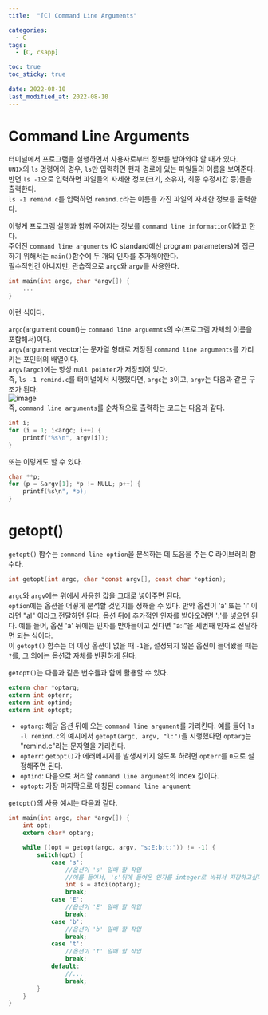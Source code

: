 ```yaml
---
title:  "[C] Command Line Arguments"

categories:
  - C
tags:
  - [C, csapp]

toc: true
toc_sticky: true
 
date: 2022-08-10
last_modified_at: 2022-08-10
---
```

# Command Line Arguments
터미널에서 프로그램을 실행하면서 사용자로부터 정보를 받아와야 할 때가 있다.   
`UNIX`의 `ls` 명령어의 경우, `ls`만 입력하면 현재 경로에 있는 파일들의 이름을 보여준다.   
반면 `ls -1`으로 입력하면 파일들의 자세한 정보(크기, 소유자, 최종 수정시간 등)들을 출력한다.  
`ls -1 remind.c`를 입력하면 `remind.c`라는 이름을 가진 파일의 자세한 정보를 출력한다.  
  
이렇게 프로그램 실행과 함께 주어지는 정보를 `command line information`이라고 한다.  
주어진 `command line arguments` (C standard에선 program parameters)에 접근하기 위해서는 `main()`함수에 두 개의 인자를 추가해야한다.  
필수적인건 아니지만, 관습적으로 `argc`와 `argv`를 사용한다.    
```c
int main(int argc, char *argv[]) {
    ...
}
```  
이런 식이다.  
  
`argc`(argument count)는 `command line arguemnts`의 수(프로그램 자체의 이름을 포함해서)이다.   
`argv`(argument vector)는 문자열 형태로 저장된 `command line arguments`를 가리키는 포인터의 배열이다.   
`argv[argc]`에는 항상 `null pointer`가 저장되어 있다.   
즉, `ls -1 remind.c`를 터미널에서 시행했다면, `argc`는 `3`이고, `argv`는 다음과 같은 구조가 된다.   
![image](https://user-images.githubusercontent.com/106307725/183884522-d2c2786e-539c-4506-a1b6-2cebacdc2b83.png)  
즉, `command line arguments`를 순차적으로 출력하는 코드는 다음과 같다.  
```c
int i;
for (i = 1; i<argc; i++) {
    printf("%s\n", argv[i]);
}
```
또는 이렇게도 할 수 있다.  
```c
char **p;
for (p = &argv[1]; *p != NULL; p++) {
    printf(%s\n", *p);
}
```  

# getopt()
`getopt()` 함수는 `command line option`을 분석하는 데 도움을 주는 C 라이브러리 함수다.  
```c
int getopt(int argc, char *const argv[], const char *option);
```  
  
`argc`와 `argv`에는 위에서 사용한 값을 그대로 넣어주면 된다.  
`option`에는 옵션을 어떻게 분석할 것인지를 정해줄 수 있다. 만약 옵션이 'a' 또는 'l' 이라면 "al" 이라고 전달하면 된다. 옵션 뒤에 추가적인 인자를 받아오려면 ':'를 넣으면 된다. 예를 들어, 옵션 'a' 뒤에는 인자를 받아들이고 싶다면 "a:l"을 세번째 인자로 전달하면 되는 식이다.  
이 `getopt()` 함수는 더 이상 옵션이 없을 때 `-1`을, 설정되지 않은 옵션이 들어왔을 때는 `?`를, 그 외에는 옵션값 자체를 반환하게 된다.  

`getopt()`는 다음과 같은 변수들과 함께 활용할 수 있다.  
  
```c
extern char *optarg;
extern int opterr;
extern int optind;
extern int optopt;
```  
  
- `optarg`: 해당 옵션 뒤에 오는 `command line argument`를 가리킨다. 예를 들어 `ls -l remind.c`의 예시에서 `getopt(argc, argv, "l:")`을 시행했다면 `optarg`는 "remind.c"라는 문자열을 가리킨다.
- `opterr`: `getopt()`가 에러메시지를 발생시키지 않도록 하려면 `opterr`를 `0`으로 설정해주면 된다.
- `optind`: 다음으로 처리할 `command line argument`의 index 값이다.
- `optopt`: 가장 마지막으로 매칭된 `command line argument`  
  
`getopt()`의 사용 예시는 다음과 같다.  
```c
int main(int argc, char *argv[]) {
    int opt;
    extern char* optarg;

    while ((opt = getopt(argc, argv, "s:E:b:t:")) != -1) {
        switch(opt) {
            case 's':
                //옵션이 's' 일때 할 작업
                //예를 들어서, 's'뒤에 들어온 인자를 integer로 바꿔서 저장하고싶다면,
                int s = atoi(optarg);
                break;
            case 'E':
                //옵션이 'E' 일때 할 작업
                break;
            case 'b':
                //옵션이 'b' 일때 할 작업
                break;
            case 't':
                //옵션이 't' 일때 할 작업
                break;
            default:
                //...
                break;
        }
    }
}
```
